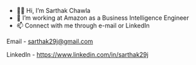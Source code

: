 - 👋🏻 Hi, I’m Sarthak Chawla
- 🏢 I’m working at Amazon as a Business Intelligence Engineer
- 📫 Connect with me through e-mail or LinkedIn

Email - sarthak29j@gmail.com

LinkedIn - https://www.linkedin.com/in/sarthak29j


<!---
sarthak29j/sarthak29j is a ✨ special ✨ repository because its `README.md` (this file) appears on your GitHub profile.
You can click the Preview link to take a look at your changes.
--->
